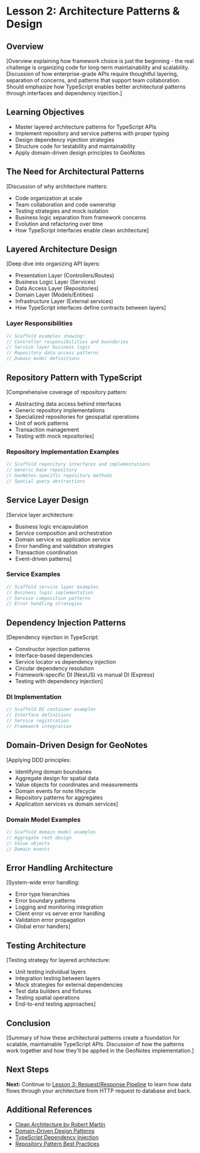 # Lesson 2: Architecture Patterns & Design

## Overview

[Overview explaining how framework choice is just the beginning - the real challenge is organizing code for long-term maintainability and scalability. Discussion of how enterprise-grade APIs require thoughtful layering, separation of concerns, and patterns that support team collaboration. Should emphasize how TypeScript enables better architectural patterns through interfaces and dependency injection.]

## Learning Objectives
- Master layered architecture patterns for TypeScript APIs
- Implement repository and service patterns with proper typing
- Design dependency injection strategies
- Structure code for testability and maintainability
- Apply domain-driven design principles to GeoNotes

## The Need for Architectural Patterns

[Discussion of why architecture matters:
- Code organization at scale
- Team collaboration and code ownership
- Testing strategies and mock isolation
- Business logic separation from framework concerns
- Evolution and refactoring over time
- How TypeScript interfaces enable clean architecture]

## Layered Architecture Design

[Deep dive into organizing API layers:
- Presentation Layer (Controllers/Routes)
- Business Logic Layer (Services)
- Data Access Layer (Repositories)
- Domain Layer (Models/Entities)
- Infrastructure Layer (External services)
- How TypeScript interfaces define contracts between layers]

### Layer Responsibilities
```typescript
// Scaffold examples showing:
// Controller responsibilities and boundaries
// Service layer business logic
// Repository data access patterns
// Domain model definitions
```

## Repository Pattern with TypeScript

[Comprehensive coverage of repository pattern:
- Abstracting data access behind interfaces
- Generic repository implementations
- Specialized repositories for geospatial operations
- Unit of work patterns
- Transaction management
- Testing with mock repositories]

### Repository Implementation Examples
```typescript
// Scaffold repository interfaces and implementations
// Generic base repository
// GeoNotes-specific repository methods
// Spatial query abstractions
```

## Service Layer Design

[Service layer architecture:
- Business logic encapsulation
- Service composition and orchestration
- Domain service vs application service
- Error handling and validation strategies
- Transaction coordination
- Event-driven patterns]

### Service Examples
```typescript
// Scaffold service layer examples
// Business logic implementation
// Service composition patterns
// Error handling strategies
```

## Dependency Injection Patterns

[Dependency injection in TypeScript:
- Constructor injection patterns
- Interface-based dependencies
- Service locator vs dependency injection
- Circular dependency resolution
- Framework-specific DI (NestJS) vs manual DI (Express)
- Testing with dependency injection]

### DI Implementation
```typescript
// Scaffold DI container examples
// Interface definitions
// Service registration
// Framework integration
```

## Domain-Driven Design for GeoNotes

[Applying DDD principles:
- Identifying domain boundaries
- Aggregate design for spatial data
- Value objects for coordinates and measurements
- Domain events for note lifecycle
- Repository patterns for aggregates
- Application services vs domain services]

### Domain Model Examples
```typescript
// Scaffold domain model examples
// Aggregate root design
// Value objects
// Domain events
```

## Error Handling Architecture

[System-wide error handling:
- Error type hierarchies
- Error boundary patterns
- Logging and monitoring integration
- Client error vs server error handling
- Validation error propagation
- Global error handlers]

## Testing Architecture

[Testing strategy for layered architecture:
- Unit testing individual layers
- Integration testing between layers
- Mock strategies for external dependencies
- Test data builders and fixtures
- Testing spatial operations
- End-to-end testing approaches]

## Conclusion

[Summary of how these architectural patterns create a foundation for scalable, maintainable TypeScript APIs. Discussion of how the patterns work together and how they'll be applied in the GeoNotes implementation.]

## Next Steps

**Next:** Continue to [Lesson 3: Request/Response Pipeline](C2L3-request-response-pipeline.md) to learn how data flows through your architecture from HTTP request to database and back.

## Additional References

- [Clean Architecture by Robert Martin](https://example.com)
- [Domain-Driven Design Patterns](https://example.com)
- [TypeScript Dependency Injection](https://example.com)
- [Repository Pattern Best Practices](https://example.com)